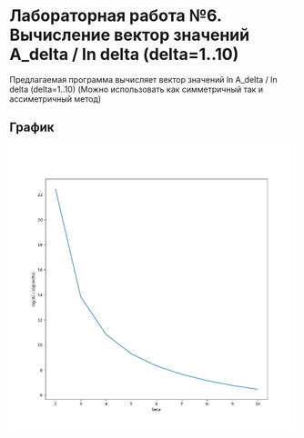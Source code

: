 # Лабораторная работа №6. Вычисление вектор значений A_delta / ln delta (delta=1..10)

Предлагаемая программа вычисляет вектор значений ln A_delta / ln delta (delta=1..10) (Можно использовать как
симметричный так и ассиметричный метод)

## График

![график](plot.png)
